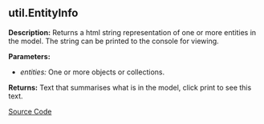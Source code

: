 ## util.EntityInfo  
  
  
**Description:** Returns a html string representation of one or more entities in the model.
The string can be printed to the console for viewing.  
  
**Parameters:**  
  * *entities:* One or more objects or collections.  
  
**Returns:** Text that summarises what is in the model, click print to see this text.  

[Source Code](https://github.com/design-automation/mobius-sim-funcs/blob/main/src/modules/functions/util/EntityInfo.ts) 